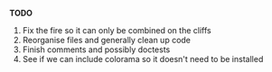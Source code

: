 **TODO**

1. Fix the fire so it can only be combined on the cliffs
1. Reorganise files and generally clean up code
2. Finish comments and possibly doctests
3. See if we can include colorama so it doesn't need to be installed